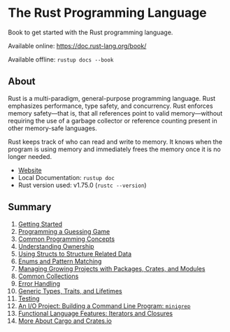 # The Rust Programming Language

Book to get started with the Rust programming language.

Available online: <https://doc.rust-lang.org/book/>

Available offline: `rustup docs --book`

## About

Rust is a multi-paradigm, general-purpose programming language. Rust emphasizes performance, type safety, and concurrency. Rust enforces memory safety—that is, that all references point to valid memory—without requiring the use of a garbage collector or reference counting present in other memory-safe languages.

Rust keeps track of who can read and write to memory. It knows when the program is using memory and immediately frees the memory once it is no longer needed.

- [Website](https://www.rust-lang.org/)
- Local Documentation: `rustup doc`
- Rust version used: v1.75.0 (`rustc --version`)

## Summary

1. [Getting Started](./chapter_1_getting_started)
2. [Programming a Guessing Game](./chapter_2_guessing_game)
3. [Common Programming Concepts](./chapter_3_common_concepts)
4. [Understanding Ownership](./chapter_4_ownership)
5. [Using Structs to Structure Related Data](./chapter_5_structs)
6. [Enums and Pattern Matching](./chapter_6_enums)
7. [Managing Growing Projects with Packages, Crates, and Modules](./chapter_7_packages_crates_modules)
8. [Common Collections](./chapter_8_common_collections)
9. [Error Handling](./chapter_9_error_handling)
10. [Generic Types, Traits, and Lifetimes](./chapter_10_generics_traits_lifetimes)
11. [Testing](./chapter_11_testing)
12. [An I/O Project: Building a Command Line Program: `minigrep`](./chapter_12_minigrep)
13. [Functional Language Features: Iterators and Closures](./chapter_13_iterators_and_closures)
14. [More About Cargo and Crates.io](./chapter_14_cargo_and_crates)
